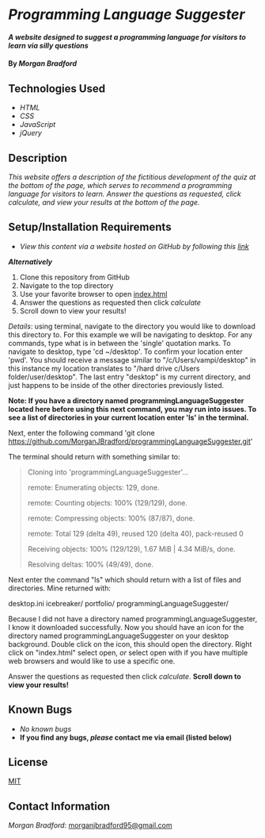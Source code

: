 # _Programming Language Suggester_

#### _A website designed to suggest a programming language for visitors to learn via silly questions_

#### By _**Morgan Bradford**_

## Technologies Used

* _HTML_
* _CSS_
* _JavaScript_
* _jQuery_

## Description

_This website offers a description of the fictitious development of the quiz at the bottom of the page, which serves to recommend a programming language for visitors to learn. Answer the questions as requested, click calculate, and view your results at the bottom of the page._

## Setup/Installation Requirements

* _View this content via a website hosted on GitHub by following this [link](https://morganjbradford.github.io/programmingLanguageSuggester/)_

_**Alternatively**_

1. Clone this repository from GitHub
2. Navigate to the top directory
3. Use your favorite browser to open [index.html](index.html)
4. Answer the questions as requested then click _calculate_
5. Scroll down to view your results!

_Details_: using terminal, navigate to the directory you would like to download this directory to. For this example we will be navigating to desktop. For any commands, type what is in between the 'single' quotation marks. To navigate to desktop, type 'cd ~/desktop'. To confirm your location enter 'pwd'. You should receive a message similar to "/c/Users/vampi/desktop" in this instance my location translates to "/hard drive c/Users folder/user/desktop". The last entry "desktop" is my current directory, and just happens to be inside of the other directories previously listed.

**Note: If you have a directory named programmingLanguageSuggester located here before using this next command, you may run into issues. To see a list of directories in your current location enter 'ls' in the terminal.**

Next, enter the following command 'git clone https://github.com/MorganJBradford/programmingLanguageSuggester.git'

The terminal should return with something similar to:

> Cloning into 'programmingLanguageSuggester'...
> 
> remote: Enumerating objects: 129, done.
> 
> remote: Counting objects: 100% (129/129), done.
> 
> remote: Compressing objects: 100% (87/87), done.
> 
> remote: Total 129 (delta 49), reused 120 (delta 40), pack-reused 0
> 
> Receiving objects: 100% (129/129), 1.67 MiB | 4.34 MiB/s, done.
> 
> Resolving deltas: 100% (49/49), done.

Next enter the command "ls" which should return with a list of files and directories. Mine returned with:

desktop.ini  icebreaker/  portfolio/ programmingLanguageSuggester/

Because I did not have a directory named programmingLanguageSuggester, I know it downloaded successfully. Now you should have an icon for the directory named programmingLanguageSuggester on your desktop background. Double click on the icon, this should open the directory. Right click on "index.html" select open, _or_ select open with if you have multiple web browsers and would like to use a specific one.

Answer the questions as requested then click _calculate_. **Scroll down to view your results!**

## Known Bugs

* _No known bugs_
* **If you find any bugs, _please_ contact me via email (listed below)**


## License

[MIT](LICENSE.txt)

## Contact Information

_Morgan Bradford_: morganjbradford95@gmail.com